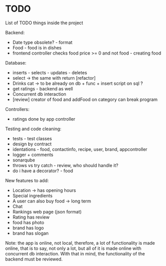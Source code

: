 # TODO
List of TODO things inside the project

Backend:
<ul>
	<li>Date type obsolete? - format</li>
	<li>Food - food is in dishes</li>
	<li>frontend controller checks food price >= 0 and not food - creating food</li>
</ul>

Database:
<ul>
	<li>inserts - selects - updates - deletes</li>
	<li>select -> the same with return [refactor]</li>
	<li>Drinks cat -> to be already on db + func + insert script on sql ?</li>
	<li>get ratings - backend as well</li>
	<li>Concurrent db interaction</li>
	<li>[review] creator of food and addFood on category can break program</li>
</ul>

Controllers:
<ul>
	<li>ratings done by app controller</li>
</ul>

Testing and code cleaning:
<ul>
	<li>tests - test classes</li>
	<li>design by contract</li>
	<li>identations - food, contactinfo, recipe, user, brand, appcontroller</li>
	<li>logger + comments</li>
	<li>sonarqube</li>
	<li>throws vs try catch - review, who should handle it?</li>
	<li>do i have a decorator? - food</li>
</ul>

New features to add:
<ul>
	<li>Location → has opening hours</li>
	<li>Special ingredients</li>
	<li>A user can also buy food → long term</li>
	<li>Chat</li>
	<li>Rankings web page (json format)</li>
	<li>Rating has review</li>
	<li>food has photo</li>
	<li>brand has logo</li>
	<li>brand has slogan</li>
</ul>

Note: the app is online, not local, therefore, a lot of functionality is made online, that is to say, not only a lot, but all of it is made online with concurrent db interaction. With that in mind, the functionality of the backend must be reviewed.
